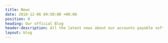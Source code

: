 ```yaml
---
title: News
date: 2018-12-06 09:50:00 +00:00
position: 0
heading: Our official Blog
header-description: All the latest news about our accounts payable software.
layout: blog
---
```


